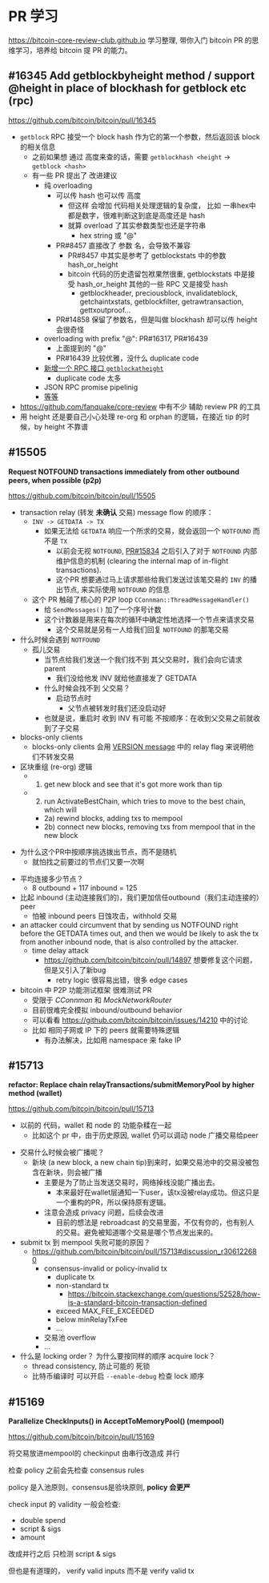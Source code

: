# PR 学习
https://bitcoin-core-review-club.github.io 学习整理, 带你入门 bitcoin PR 的思维学习，培养给 bitcoin 提 PR 的能力。

<!-- 

## #17477 Remove the mempool's NotifyEntryAdded and NotifyEntryRemoved signals (validation)
## #17860 fuzz: BIP 42, BIP 30, CVE-2018-17144 (tests)
## #14053 Add address-based index (attempt 4?) (utxo db and indexes)
## #17639 Add make check-valgrind to run the unit tests under Valgrind (tests)
## #16702 Supplying and using asmap to improve IP bucketing in addrman (p2p)
## #16426 Reverse cs_main, cs_wallet lock order and reduce cs_main locking (wallet)
## #16698 Rework rebroadcast logic to improve privacy (mempool, p2p, wallet)
## #16442 Serve BIP 157 compact filters (p2p)
## #17303 Stop relaying non-mempool txs, improve tx privacy slightly (p2p)
## #15845 Fast rescan with BIP157 block filters (wallet)
## #15921 Tidy up ValidationState interface (validation)
## #15934 Merge settings one place instead of five places (config)
## #16279 Return the AcceptBlock CValidationState directly in ProcessNewBlock (validation)
## #16939 Delay querying DNS seeds if addrman is populated (p2p)
## #16401 Package relay (p2p)
## #16202 Refactor network message deserialization (net processing)
## #15204 Add Open External Wallet action (gui)
## #16688 Add validation interface logging (logging)
## #16512 Shuffle inputs and outputs after joining psbts (rpc)
## #15759 Add 2 outbound blocks-only connections (p2p)
## #15931 Remove GetDepthInMainChain dependency on locked chain interface (wallet)
## #16115 On bitcoind startup, write config args to debug.log (config)
 -->

## #16345 Add getblockbyheight method / support @height in place of blockhash for getblock etc (rpc)

https://github.com/bitcoin/bitcoin/pull/16345

+ `getblock`  RPC 接受一个 block hash 作为它的第一个参数，然后返回该 block 的相关信息
    * 之前如果想 通过 高度来查的话，需要 `getblockhash <height` -> `getblock <hash>`
    * 有一些 PR 提出了 改进建议
        * 纯 overloading
            - 可以传 hash 也可以传 高度
                + 但这样 会增加 代码相关处理逻辑的复杂度， 比如 一串hex中都是数字，很难判断这到底是高度还是 hash
                + 就算 overload 了其实参数类型也还是字符串
                    * hex string 或 "@<height>"
            * PR#8457 直接改了 参数 名，会导致不兼容
                + PR#8457 中其实是参考了 getblockstats 中的参数 hash_or_height
                + bitcoin 代码的历史遗留包袱果然很重, getblockstats 中是接受 hash_or_height 其他的一些 RPC 又是接受 hash
                    * getblockheader, preciousblock, invalidateblock, getchaintxstats, getblockfilter, getrawtransaction, gettxoutproof...
            * PR#14858 保留了参数名，但是叫做 blockhash 却可以传 height 会很奇怪 
        * overloading with prefix "@": PR#16317, PR#16439
            - 上面提到的 "@<height>"
            - PR#16439 比较优雅，没什么 duplicate code
        * [新增一个 RPC 接口 `getblockatheight`](https://github.com/bitcoin/bitcoin/pull/16345)
            - duplicate code 太多
        * JSON RPC promise pipelinig
        * [等等](https://github.com/bitcoin/bitcoin/pull/16439#issuecomment-514038924)
+ https://github.com/fanquake/core-review 中有不少 辅助 review PR 的工具
+ 用 height 还是要自己小心处理 re-org 和 orphan 的逻辑，在接近 tip 的时候，by height 不靠谱



## #15505
__Request NOTFOUND transactions immediately from other outbound peers, when possible (p2p)__

https://github.com/bitcoin/bitcoin/pull/15505

+ transaction relay (转发 **未确认** 交易) message flow 的顺序： 
    + `INV -> GETDATA -> TX` 
        * 如果无法给 `GETDATA` 响应一个所求的交易，就会返回一个 `NOTFOUND` 而不是 `TX`
            - 以前会无视 `NOTFOUND`, [PR#15834](https://github.com/bitcoin/bitcoin/pull/15834) 之后引入了对于 `NOTFOUND` 内部维护信息的机制 (clearing the internal map of in-flight transactions). 
            - 这个PR 想要通过马上请求那些给我们发送过该笔交易的 `INV` 的播出节点, 来实际使用 `NOTFOUND` 的信息
    + 这个 PR 触碰了核心的 P2P loop `CConnman::ThreadMessageHandler()` 
        * 给 `SendMessages()` 加了一个序号计数
        * 这个计数器是用来在每次的循环中确定性地选择一个节点来请求交易
            - 这个交易就是另有一人给我们回复 `NOTFOUND` 的那笔交易
+ 什么时候会遇到 `NOTFOUND`
    * 孤儿交易
        - 当节点给我们发送一个我们找不到 其父交易时，我们会向它请求 parent
            + 我们没给他发 INV 就给他直接发了 GETDATA
        - 什么时候会找不到 父交易？
            + 启动节点时
                * 父节点被转发时我们还没启动好
        - 也就是说，重启时 收到 INV 有可能 不按顺序：在收到父交易之前就收到了子交易
+ blocks-only clients
    * blocks-only clients 会用 [VERSION message](https://btcinformation.org/en/developer-reference#version) 中的 relay flag 来说明他们不转发交易
+ 区块重组 (re-org) 逻辑
    * 1) get new block and see that it's got more work than tip
    * 2) run ActivateBestChain, which tries to move to the best chain, which will 
        - 2a) rewind blocks, adding txs to mempool
        - 2b) connect new blocks, removing txs from mempool that in the new block
- 为什么这个PR中按顺序挑选拨出节点，而不是随机
    + 就怕找之前要过的节点们又要一次啊
+ 平均连接多少节点？
    * 8 outbound + 117 inbound = 125
+ 比起 inbound (主动连接我们的)，我们更加信任outbound（我们主动连接的）peer
    * 怕被 inbound peers 日蚀攻击，withhold 交易
+ an attacker could circumvent that by sending us NOTFOUND right before the GETDATA times out, and then we would be likely to ask the tx from another inbound node, that is also controlled by the attacker.
    * time delay attack
        - https://github.com/bitcoin/bitcoin/pull/14897 想要修复这个问题，但是又引入了新bug
            + retry logic 很容易出错，很多 edge cases
+ bitcoin 中 P2P 功能测试框架 很难测试 PR
    * 受限于 _CConnman_ 和 _MockNetworkRouter_
    * 目前很难完全模拟 inbound/outbound behavior  
    * 可以看看 https://github.com/bitcoin/bitcoin/issues/14210 中的讨论
    * 比如 相同子网或 IP 下的 peers 就需要特殊逻辑
        * 有办法解决，比如用 namespace 来 fake IP


## #15713
__refactor: Replace chain relayTransactions/submitMemoryPool by higher method (wallet)__

https://github.com/bitcoin/bitcoin/pull/15713

+ 以前的 代码，wallet 和 node 的 功能杂糅在一起
    + 比如这个 pr 中，由于历史原因, wallet 仍可以调动 node 广播交易给peer
- 交易什么时候会被广播呢？
    + 新块 (a new block, a new chain tip)到来时，如果交易池中的交易没被包含在新块，则会被广播
        * 主要是为了防止当发送交易时，网络掉线没能广播出去。
            - 本来最好在wallet层通知一下user，该tx没被relay成功。但这只是一个重构的PR，所以保持原有逻辑。
        * 注意会造成 privacy 问题，后续会改进
            - 目前的想法是 rebroadcast 的交易里面，不仅有你的，也有别人的交易。避免被知道哪个交易是哪个节点发出来的。
- submit tx 到 mempool 失败可能的原因？
    + https://github.com/bitcoin/bitcoin/pull/15713#discussion_r306122680
        * consensus-invalid or policy-invalid tx
            - duplicate tx
            - non-standard tx
                + https://bitcoin.stackexchange.com/questions/52528/how-is-a-standard-bitcoin-transaction-defined
            - exceed MAX_FEE_EXCEEDED
            - below minRelayTxFee
            - ...
        * 交易池 overflow
        * ...
- 什么是 locking order？ 为什么要按同样的顺序 acquire lock？
    + thread consistency, 防止可能的 死锁
    - 比特币编译时 可以开启 `--enable-debug` 检查 lock 顺序

## #15169 
__Parallelize CheckInputs() in AcceptToMemoryPool() (mempool)__

https://github.com/bitcoin/bitcoin/pull/15169

将交易放进mempool的 checkinput 由串行改造成 并行

检查 policy 之前会先检查 consensus rules

policy 是入池原则，consensus是验块原则, __policy 会更严__

check input 的 validity
一般会检查:

+ double spend
+ script & sigs
+ amount

改成并行之后 只检测 
script & sigs

但也是有道理的，
verify valid inputs
而不是 verify valid tx

<!-- 
## #15481
## #15996
## #16060
## #15741
## #15450
## #15834
## #10823
## #15557
 -->

